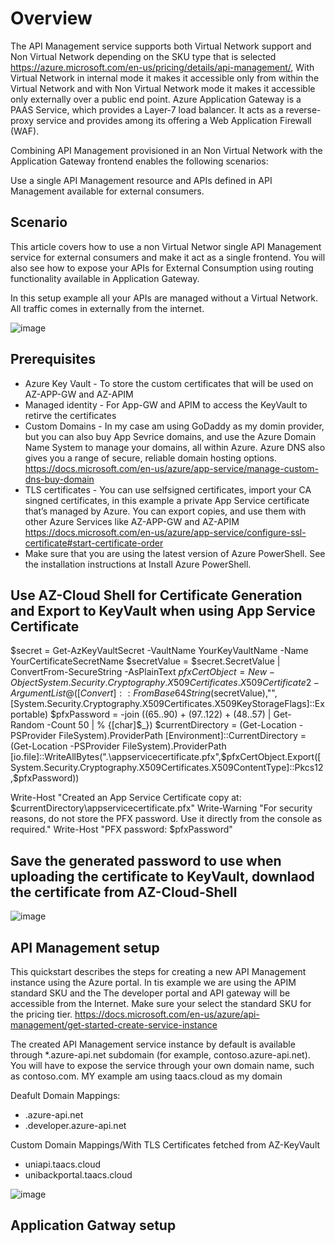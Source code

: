 # Overview

The API Management service supports both Virtual Network support and Non Virtual Network depending on the SKU type that is selected https://azure.microsoft.com/en-us/pricing/details/api-management/, With Virtual Network in internal mode it makes it accessible only from within the Virtual Network and with Non Virtual Network mode it makes it accessible only externally over a public end point. Azure Application Gateway is a PAAS Service, which provides a Layer-7 load balancer. It acts as a reverse-proxy service and provides among its offering a Web Application Firewall (WAF).

Combining API Management provisioned in an Non Virtual Network with the Application Gateway frontend enables the following scenarios:

Use a single API Management resource and APIs defined in API Management available for external consumers.


## Scenario

This article covers how to use a non Virtual Networ single API Management service for external consumers and make it act as a single frontend. You will also see how to expose your APIs for External Consumption using routing functionality available in Application Gateway. 

In this setup example all your APIs are managed without a Virtual Network. All traffic comes in externally from the internet.

![image](https://user-images.githubusercontent.com/81341827/121389809-c49eb480-c91a-11eb-95ea-04a09fec2803.png)

## Prerequisites

- Azure Key Vault - To store the custom certificates that will be used on AZ-APP-GW and AZ-APIM
- Managed identity - For App-GW and APIM to access the KeyVault to retirve the certificates
- Custom Domains - In my case am using GoDaddy as my domin provider, but you can also buy App Sevrice domains, and use the Azure Domain Name    System to manage your domains, all within Azure. Azure DNS also gives you a range of secure, reliable domain hosting options. https://docs.microsoft.com/en-us/azure/app-service/manage-custom-dns-buy-domain
- TLS certificates - You can use selfsigned certificates, import your CA singned certificates, in this example a private App Service certificate that’s managed by Azure. You can export copies, and use them with other Azure Services like AZ-APP-GW and AZ-APIM https://docs.microsoft.com/en-us/azure/app-service/configure-ssl-certificate#start-certificate-order
- Make sure that you are using the latest version of Azure PowerShell. See the installation instructions at Install Azure PowerShell.

## Use AZ-Cloud Shell for Certificate Generation and Export to KeyVault when using App Service Certificate

$secret = Get-AzKeyVaultSecret -VaultName YourKeyVaultName  -Name YourCertificateSecretName
$secretValue = $secret.SecretValue | ConvertFrom-SecureString -AsPlainText
$pfxCertObject= New-Object System.Security.Cryptography.X509Certificates.X509Certificate2 -ArgumentList @([Convert]::FromBase64String($secretValue),"",[System.Security.Cryptography.X509Certificates.X509KeyStorageFlags]::Exportable)
$pfxPassword = -join ((65..90) + (97..122) + (48..57) | Get-Random -Count 50 | % {[char]$_})
$currentDirectory = (Get-Location -PSProvider FileSystem).ProviderPath
[Environment]::CurrentDirectory = (Get-Location -PSProvider FileSystem).ProviderPath
[io.file]::WriteAllBytes(".\appservicecertificate.pfx",$pfxCertObject.Export([System.Security.Cryptography.X509Certificates.X509ContentType]::Pkcs12,$pfxPassword))

Write-Host "Created an App Service Certificate copy at: $currentDirectory\appservicecertificate.pfx"
Write-Warning "For security reasons, do not store the PFX password. Use it directly from the console as required."
Write-Host "PFX password: $pfxPassword"

## Save the generated password to use when uploading the certificate to KeyVault, downlaod the certificate from AZ-Cloud-Shell
![image](https://user-images.githubusercontent.com/81341827/121402584-113cbc80-c928-11eb-99ef-c803ee5d8a86.png)


## API Management setup
This quickstart describes the steps for creating a new API Management instance using the Azure portal. In tis example we are using the APIM standard SKU and the The developer portal and API gateway will be accessible from the Internet. Make sure your select the standard SKU for the pricing tier. https://docs.microsoft.com/en-us/azure/api-management/get-started-create-service-instance

The created API Management service instance by default is available through *.azure-api.net subdomain (for example, contoso.azure-api.net). You will have to expose the service through your own domain name, such as contoso.com. MY example am using taacs.cloud as my domain

Deafult Domain Mappings:
  - <apim-service-name>.azure-api.net
  - <apim-service-name>.developer.azure-api.net
  
Custom Domain Mappings/With TLS Certificates fetched from AZ-KeyVault
  - uniapi.taacs.cloud
  - unibackportal.taacs.cloud
  
![image](https://user-images.githubusercontent.com/81341827/121406628-637fdc80-c92c-11eb-9013-ece32a25417c.png)

## Application Gatway setup




  

  
  




